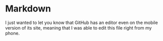 # Markdown

I just wanted to let you know that GitHub has 
an editor even on the mobile version of its
site, meaning that I was able to edit this file 
right from my phone.
